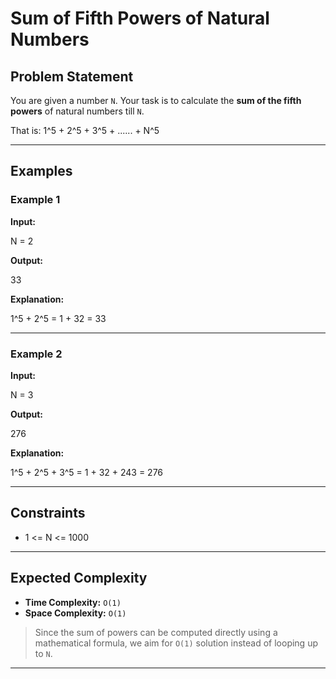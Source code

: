 # Sum of Fifth Powers of Natural Numbers

## Problem Statement
You are given a number `N`. Your task is to calculate the **sum of the fifth powers** of natural numbers till `N`.

That is:
1^5 + 2^5 + 3^5 + ...... + N^5

---

## Examples

### Example 1
**Input:**

N = 2


**Output:**

33


**Explanation:**  

1^5 + 2^5 = 1 + 32 = 33

---

### Example 2
**Input:**

N = 3


**Output:**

276


**Explanation:**  

1^5 + 2^5 + 3^5 = 1 + 32 + 243 = 276

---

## Constraints
- 1 <= N <= 1000

---

## Expected Complexity
- **Time Complexity:** `O(1)`  
- **Space Complexity:** `O(1)`

> Since the sum of powers can be computed directly using a mathematical formula, we aim for `O(1)` solution instead of looping up to `N`.

---
